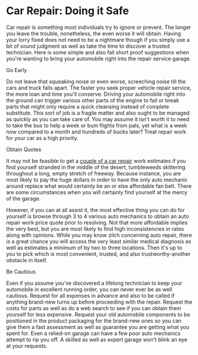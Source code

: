 # Car Repair: Doing it Safe

Car repair is something most individuals try to ignore or prevent. The longer you leave the trouble, nonetheless, the even worse it will obtain. Having your lorry fixed does not need to be a nightmare though if you simply use a bit of sound judgment as well as take the time to discover a trusted technician. Here is some simple and also fall short proof suggestions when you're wanting to bring your automobile right into the repair service garage.

Go Early

Do not leave that squeaking noise or even worse, screeching noise till the cars and truck falls apart. The faster you seek proper vehicle repair service, the more loan and time you'll conserve. Driving your automobile right into the ground can trigger various other parts of the engine to fail or break parts that might only require a quick cleansing instead of complete substitute. This sort of job is a fragile matter and also ought to be managed as quickly as you can take care of. You may assume it isn't worth it to need to take the bus to help a week or bum flights from pals, yet what is a week now compared to a month and hundreds of bucks later? Treat repair work for your car as a high priority.

Obtain Quotes

It may not be feasible to get a [couple of a car repair](https://sandgateautoelectrics.com.au/services/car-repairs/) work estimates if you find yourself stranded in the middle of the desert, tumbleweeds skittering throughout a long, empty stretch of freeway. Because instance, you are most likely to pay the huge dollars in order to have the only auto mechanic around replace what would certainly be an or else affordable fan belt. There are some circumstances when you will certainly find yourself at the mercy of the garage. 

However, if you can at all assist it, the most effective thing you can do for yourself is browse through 3 to 4 various auto mechanics to obtain an auto repair work price quote prior to resolving. Not that more affordable implies the very best, but you are most likely to find high inconsistencies in rates along with opinions. While you may know zilch concerning auto repair, there is a great chance you will access the very least similar medical diagnosis as well as estimates a minimum of by two to three locations. Then it's up to you to pick which is most convenient, trusted, and also trustworthy-another obstacle in itself.

Be Cautious

Even if you assume you've discovered a lifelong technician to keep your automobile in excellent running order, you can never ever be as well cautious. Request for all expenses in advance and also to be called if anything brand-new turns up before proceeding with the repair. Request the costs for parts as well as do a web search to see if you can obtain them yourself for less expensive. Request your old automobile components to be positioned in the product packaging for the brand-new ones so you can give them a fast assessment as well as guarantee you are getting what you spent for. Even a relied-on garage can have a few poor auto mechanics attempt to rip you off. A skilled as well as expert garage won't blink an eye at your requests.
